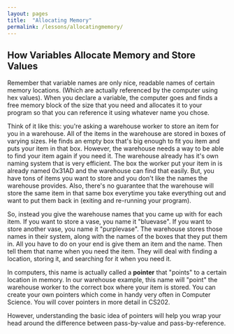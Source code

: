 ```yaml
---
layout: pages
title:  "Allocating Memory"
permalink: /lessons/allocatingmemory/
---
```


## How Variables Allocate Memory and Store Values

Remember that variable names are only nice, readable names of certain memory locations. (Which are actually referenced by the computer 
using hex values). When you declare a variable, the computer goes and finds a free memory block of the size that you need and allocates 
it to your program so that you can reference it using whatever name you chose. 

Think of it like this: you're asking a warehouse worker to store an item for you in a warehouse. All of the items in the warehouse are 
stored in boxes of varying sizes. He finds an empty box that's big enough to fit you item and puts your item in that box. However, 
the warehouse needs a way to be able to find your item again if you need it. The warehouse already has it's own naming system that is 
very efficient. The box the worker put your item in is already named 0x31AD and the warehouse can find that easily. But, you have tons 
of items you want to store and you don't like the names the warehouse provides. Also, there's no guarantee that the warehouse will store 
the same item in that same box everytime you take everything out and want to put them back in (exiting and re-running your program).

So, instead you give the warehouse names that you came up with for each item. If you want to store a vase, you name it "bluevase". If 
you want to store another vase, you name it "purplevase". The warehouse stores those names in their system, along with the names 
of the boxes that they put them in. All you have to do on your end is give them an item and the name. Then tell them that name when you 
need the item. They will deal with finding a location, storing it, and searching for it when you need it.

In computers, this name is actually called a **pointer** that "points" to a certain location in memory. In our warehouse example, 
this name will "point" the warehouse worker to the correct box where your item is stored. You can create your own pointers 
which come in handy very often in Computer Science. You will cover pointers in more detail in CS202.

However, understanding the basic idea of pointers will help you wrap your head around the difference between pass-by-value and 
pass-by-reference.
